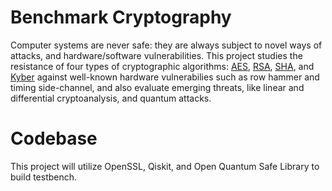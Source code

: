 # Benchmark Cryptography
Computer systems are never safe: they are always subject to novel ways of attacks, and hardware/software vulnerabilities. This project studies
the resistance of four types of cryptographic algorithms: [AES](https://en.wikipedia.org/wiki/Advanced_Encryption_Standard), [RSA](https://en.wikipedia.org/wiki/RSA_(cryptosystem)), [SHA](https://en.wikipedia.org/wiki/Secure_Hash_Algorithms), and [Kyber](https://en.wikipedia.org/wiki/Kyber) against well-known hardware vulnerabilies such as row hammer 
and timing side-channel, and also evaluate emerging threats, like linear and differential cryptoanalysis, and quantum attacks. 

# Codebase
This project will utilize OpenSSL, Qiskit, and Open Quantum Safe Library to build testbench.
